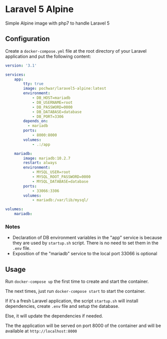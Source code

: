 # Laravel 5 Alpine

Simple Alpine image with php7 to handle Laravel 5

## Configuration

Create a `docker-compose.yml` file at the root directory of your Laravel application and put the following content:

```yaml
version: '3.1'

services:
    app:
        tty: true
        image: pochwar/laravel5-alpine:latest
        environment:
            - DB_HOST=mariadb
            - DB_USERNAME=root
            - DB_PASSWORD=0000
            - DB_DATABASE=database
            - DB_PORT=3306
        depends_on:
          - mariadb
        ports:
            - 8000:8000
        volumes:
            - .:/app

    mariadb:
        image: mariadb:10.2.7
        restart: always
        environment:
            - MYSQL_USER=root
            - MYSQL_ROOT_PASSWORD=0000
            - MYSQL_DATABASE=database
        ports:
            - 33066:3306
        volumes:
            - mariadb:/var/lib/mysql/

volumes:
    mariadb:
```

### Notes
- Declaration of DB environment variables in the "app" service is because they are used by `startup.sh` script. There is no need to set them in the `.env` file.
- Exposition of the "mariadb" service to the local port 33066 is optional

## Usage
Run `docker-compose up` the first time to create and start the container.

The next times, just run `docker-compose start` to start the container.

If it's a fresh Laravel application, the script `startup.sh` will install dependencies, create `.env` file and setup the database.

Else, it will update the dependencies if needed.

The the application will be served on port 8000 of the container and will be available at `http://localhost:8000`